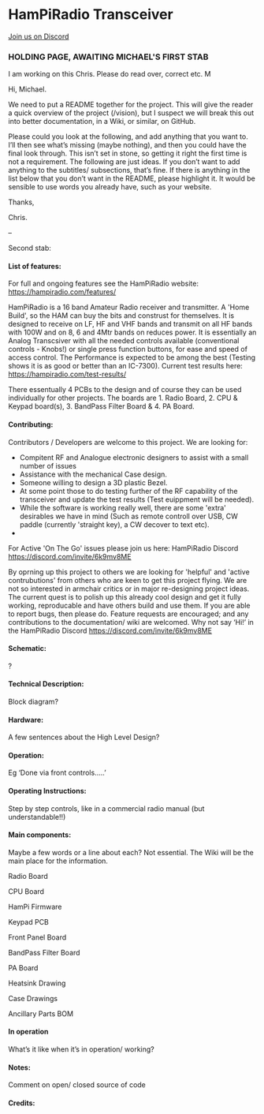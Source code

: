 # HamPiRadio Transceiver

[Join us on Discord](https://discord.com/invite/6k9mv8ME)

### HOLDING PAGE, AWAITING MICHAEL'S FIRST STAB

I am working on this Chris. Please do read over, correct etc. M

Hi, Michael.

We need to put a README together for the project. This will give the reader a quick overview of the project (/vision), but I suspect we will break this out into better documentation, in a Wiki, or similar, on GitHub.

Please could you look at the following, and add anything that you want to. I’ll then see what’s missing (maybe nothing), and then you could have the final look through. This isn’t set in stone, so getting it right the first time is not a requirement. The following are just ideas. If you don’t want to add anything to the subtitles/ subsections, that’s fine. If there is anything in the list below that you don’t want in the README, please highlight it. It would be sensible to use words you already have, such as your website.

Thanks,

Chris.

–

Second stab:


#### List of features:
For full and ongoing features see the HamPiRadio website:  https://hampiradio.com/features/

HamPiRadio is a 16 band Amateur Radio receiver and transmitter.  A 'Home Build', so the HAM can buy the bits and construst for themselves.
It is designed to receive on LF, HF and VHF bands and transmit on all HF bands with 100W and on 8, 6 and 4Mtr bands on reduces power.
It is essentially an Analog Transcsiver with all the needed controls available (conventional controls - Knobs!) or single press function buttons, for ease and speed of access control.
The Performance is expected to be among the best (Testing shows it is as good or better than an IC-7300). Current test results here: https://hampiradio.com/test-results/

There essentually 4 PCBs to the design and of course they can be used individually for other projects.  The boards are 1. Radio Board, 2. CPU & Keypad board(s), 3. BandPass Filter Board & 4. PA Board.

#### Contributing:
Contributors / Developers are welcome to this project. We are looking for:
- Compitent RF and Analogue electronic designers to assist with a small number of issues
- Assistance with the mechanical Case design.
- Someone willing to design a 3D plastic Bezel.
- At some point those to do testing further of the RF capability of the transceiver and update the test results (Test euippment will be needed).
- While the software is working really well, there are some 'extra' desirables we have in mind (Such as remote controll over USB, CW paddle (currently 'straight key), a CW decover to text etc).
- 
For Active 'On The Go' issues please join us here:  HamPiRadio Discord https://discord.com/invite/6k9mv8ME

By oprning up this project to others we are looking for 'helpful' and 'active contrubutions' from others who are keen to get this project flying. We are not so interested in armchair critics or in major re-designing project ideas. The current quest is to polish up this already cool design and get it fully working, reproducable and have others build and use them.
If you are able to report bugs, then please do. Feature requests are encouraged; and any contributions to the documentation/ wiki are welcomed. Why not say ‘Hi!’ in the HamPiRadio Discord https://discord.com/invite/6k9mv8ME 

#### Schematic:
?


#### Technical Description:
Block diagram?


#### Hardware:
A few sentences about the High Level Design?



#### Operation:
Eg ‘Done via front controls…..’

#### Operating Instructions:
Step by step controls, like in a commercial radio manual (but understandable!!)

#### Main components:
Maybe a few words or a line about each? Not essential. The Wiki will be the main place for the information.



Radio Board




CPU Board




HamPi Firmware




Keypad PCB




Front Panel Board




BandPass Filter Board




PA Board




Heatsink Drawing




Case Drawings




Ancillary Parts BOM




#### In operation
What’s it like when it’s in operation/ working?

#### Notes:
Comment on open/ closed source of code

#### Credits:






